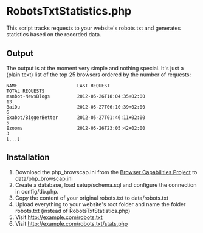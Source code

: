 RobotsTxtStatistics.php
=======================
This script tracks requests to your website's robots.txt and generates statistics based on the recorded data.

Output
------
The output is at the moment very simple and nothing special. It's just a (plain text) list of the top 25 browsers ordered by the number of requests:

    NAME                      LAST REQUEST                                   TOTAL REQUESTS
    msnbot-NewsBlogs          2012-05-26T18:04:35+02:00                                  13
    BaiDu                     2012-05-27T06:10:39+02:00                                   6
    Exabot/BiggerBetter       2012-05-27T01:46:11+02:00                                   5
    Ezooms                    2012-05-26T23:05:42+02:00                                   3
    [...]

Installation
------------
1. Download the php_browscap.ini from the [Browser Capabilities Project](http://browsers.garykeith.com/downloads.asp) to data/php_browscap.ini
2. Create a database, load setup/schema.sql and configure the connection in config/db.php.
3. Copy the content of your original robots.txt to data/robots.txt
4. Upload everything to your website's root folder and name the folder robots.txt (instead of RobotsTxtStatistics.php)
5. Visit http://example.com/robots.txt
6. Visit http://example.com/robots.txt/stats.php